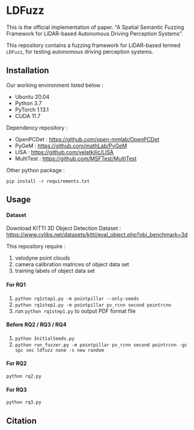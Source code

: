 LDFuzz
======

This is the official implementation of paper. "A Spatial Semantic Fuzzing Framework for LiDAR-based Autonomous Driving Perception Systems".

This repository contains a fuzzing framework for LiDAR-based termed `LDFuzz`, for testing autonomous driving perception systems.


## Installation

Our working environment listed below :
- Ubuntu 20.04
- Python 3.7
- PyTorch 1.13.1
- CUDA 11.7

Dependency repository :
- OpenPCDet : https://github.com/open-mmlab/OpenPCDet
- PyGeM : https://github.com/mathLab/PyGeM
- LISA : https://github.com/velatkilic/LISA
- MultiTest : https://github.com/MSFTest/MultiTest

Other python package :
```
pip install -r requirements.txt
```

## Usage

#### Dataset
Download KITTI 3D Object Detection Dataset : https://www.cvlibs.net/datasets/kitti/eval_object.php?obj_benchmark=3d

This repository require :
1. velodyne point clouds
2. camera calibration matrices of object data set
3. training labels of object data set

#### For RQ1
1. `python rq1step1.py -m pointpillar --only-seeds`
2. `python rq1step1.py -m pointpillar pv_rcnn second pointrcnn`
3. run `python rq1step1.py` to output PDF format file

#### Before RQ2 / RQ3 / RQ4
1. `python InitialSeeds.py`
2. `python run_fuzzer.py -m pointpillar pv_rcnn second pointrcnn -gc spc sec ldfuzz none -s new random`

#### For RQ2
`python rq2.py`

#### For RQ3
`python rq3.py`

## Citation
